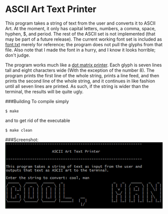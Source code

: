 ASCII Art Text Printer
======================

This program takes a string of text from the user and converts it to ASCII Art. At the moment, it only has capital letters, numbers, a comma, space, hyphen, $, and period. The rest of the ASCII set is not implemented (that may be part of a future release). The current working font set is included as [font.txt](font.txt) merely for reference; the program does not pull the glyphs from that file. Also note that I made the font in a hurry, and I know it looks horrible; don't judge.

The program works much like a [dot matrix printer](http://en.wikipedia.org/wiki/Dot_matrix_printing). Each glyph is seven lines tall and eight characters wide (With the exception of the number 8). The program prints the first line of the whole string, prints a line feed, and then prints the second line of the whole string, and it continues in like fashion until all seven lines are printed. As such, if the string is wider than the terminal, the results will be quite ugly.

###Building
To compile simply
```
$ make
```

and to get rid of the executable
```
$ make clean
```

###Screenshot:
![screenshot](ascii-art-screenshot.png "Screenshot of the program in action")